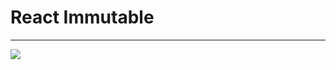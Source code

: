 # React Immutable
<hr>
<img src="https://s3.amazonaws.com/alx-intranet.hbtn.io/uploads/medias/2019/12/f3ca19e8b16c650e59d8.png?X-Amz-Algorithm=AWS4-HMAC-SHA256&X-Amz-Credential=AKIARDDGGGOUSBVO6H7D%2F20240815%2Fus-east-1%2Fs3%2Faws4_request&X-Amz-Date=20240815T143029Z&X-Amz-Expires=86400&X-Amz-SignedHeaders=host&X-Amz-Signature=36c5fb051aec03a510de742cb6e972f77241008faf8bd278c58e53c0f89c5bb2" />
